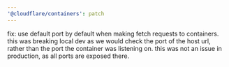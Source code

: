 ```yaml
---
'@cloudflare/containers': patch
---
```


fix: use default port by default when making fetch requests to containers. this was breaking local dev as we would check the port of the host url, rather than the port the container was listening on. this was not an issue in production, as all ports are exposed there.
